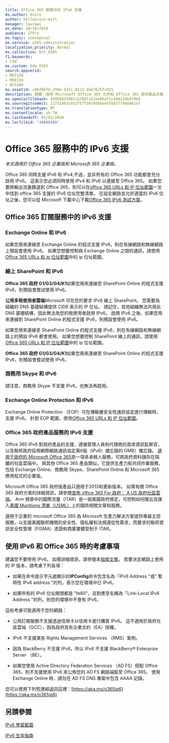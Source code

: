 ```yaml
---
title: Office 365 服務中的 IPv6 支援
ms.author: kvice
author: kelleyvice-msft
manager: laurawi
ms.date: 10/10/2018
audience: ITPro
ms.topic: conceptual
ms.service: o365-administration
localization_priority: Normal
ms.collection: Ent_O365
f1.keywords:
- CSH
ms.custom: Adm_O365
search.appverid:
- MET150
- MOE150
- BCS160
ms.assetid: c08786fb-298e-437c-8222-dab7625fc815
description: 摘要：說明 Microsoft Office 365 元件和 Office 365 政府產品方案中的 IPv6 支援。
ms.openlocfilehash: 939b5653981cb78dfa316e0baf1c498a3db97904
ms.sourcegitcommit: 11751463c952f57f397b886eebfbd37790d461af
ms.translationtype: MT
ms.contentlocale: zh-TW
ms.lasthandoff: 05/03/2020
ms.locfileid: "44009308"
---
```

# <a name="ipv6-support-in-office-365-services"></a>Office 365 服務中的 IPv6 支援

*本文適用於 Office 365 企業版和 Microsoft 365 企業版。*

Office 365 同時支援 IPv6 和 IPv4;不過，並非所有的 Office 365 功能都會充分啟用 IPv6。 這表示您必須同時使用 IPv4 和 IPv6 以連接至 Office 365。 如果您要將輸出流量篩選到 Office 365，則可以在[office 365 URLs 和 IP 位址範圍](urls-and-ip-address-ranges.md)一文中找到 office 365 支援的 IPv6 位址完整清單。 在設定網路並允許適當的 IPv6 位址之後，您可以從 Microsoft 下載中心下載[Office 365 IPv6 測試方案](https://go.microsoft.com/fwlink/?LinkId=293447)。
  
## <a name="ipv6-support-in-office-365-subscription-service"></a>Office 365 訂閱服務中的 IPv6 支援

### <a name="exchange-online-and-ipv6"></a>Exchange Online 和 IPv6

如果您用來連線至 Exchange Online 的程式支援 IPv6，則在有線網路和無線網路上預設會使用 IPv6。 如果您想要控制與 Exchange Online 之間的通訊，請使用[Office 365 URLs 和 ip 位址範圍](urls-and-ip-address-ranges.md)中的 ip 位址範圍。
  
### <a name="sharepoint-online-and-ipv6"></a>線上 SharePoint 和 IPv6

 **Office 365 政府 G1/G3/G4/K1**如果您用來連線至 SharePoint Online 的程式支援 IPv6，則預設會嘗試使用 IPv6。
  
 **公用多租使用者雲端**Microsoft 可在您的要求 IPv6 線上 SharePoint。 您需要為組織的 DNS 基礎結構提供 CIDR 表示的 IP 位址。 請記住，其他組織無法共用此 DNS 基礎結構，因此無法為您的租使用者啟用 IPv6。 啟用 IPv6 之後，如果您用來連線到 SharePoint Online 的程式支援 IPv6，則預設會使用 IPv6。
  
如果您用來連線至 SharePoint Online 的程式支援 IPv6，則在有線網路和無線網路上的預設 IPv6 都會使用。 如果您想要控制 SharePoint 線上的通訊，請使用[Office 365 URLs 和 IP 位址範圍](urls-and-ip-address-ranges.md)中的 ip 位址範圍。
  
 **Office 365 政府 G1/G3/G4/K1**如果您用來連線至 SharePoint Online 的程式支援 IPv6，則預設會嘗試使用 IPv6。
  
### <a name="skype-for-business-and-ipv6"></a>商務用 Skype 和 IPv6

請注意，商務用 Skype 不支援 IPv6，也無法再啟用。
  
### <a name="exchange-online-protection-and-ipv6"></a>Exchange Online Protection 和 IPv6

Exchange Online Protection （EOP）可在傳輸層安全性通訊協定進行傳輸時，支援 IPv6。 針對 EOP 範圍，使用[Office 365 URLs 和 IP 位址範圍](urls-and-ip-address-ranges.md)。
  
### <a name="ipv6-support-for-office-365-government-offerings"></a>Office 365 政府產品服務的 IPv6 支援

Office 365 IPv6 對政府產品的支援，遵循管理人員和代理商的首席資訊監察官，以及聯邦政府採用網際網路通訊協定第6版（IPv6）備忘錄的 OMB）備忘錄。 [適用于政府的 Microsoft Office 365](https://go.microsoft.com/fwlink/p/?LinkId=325414)是一項多承租人服務，可將政府資料儲存在隔離的社區雲端中。 與其他 Office 365 產品類似，它提供生產力和共同作業服務，包括 Exchange Online、商務用 Skype、SharePoint Online 和 Microsoft 365 應用程式的企業版。 

Microsoft Office 365 政府版產品只適用于2013和更新版本。 如需有關 Office 365 政府方案的詳細資訊，請參閱[宣佈 office 365 For 政府： A US 政府社區雲端](https://go.microsoft.com/fwlink/p/?LinkId=325414)。 Arm 規章中的國際流量（ITAR）是一組美國政府規定，可控制如何匯出及匯入[美國 Munitions 清單（USML）](https://go.microsoft.com/fwlink/p/?LinkId=325415)上的國防相關文章和服務。 

適用于企業的 microsoft Office 365 為 Microsoft 生產力解決方案提供專屬主控服務，以支援美國聯邦機關的安全性、隱私權和法規遵從性需求，而要求的聯邦資訊安全性管理（FISMA）憑證和商業實體受制于 ITAR。
  
## <a name="things-to-consider-when-using-ipv6-and-office-365"></a>使用 IPv6 和 Office 365 時的考慮事項

建議您不要停用 IPv6。 如需詳細資訊，請參閱本[指南文章](https://support.microsoft.com/help/929852/guidance-for-configuring-ipv6-in-windows-for-advanced-users)。 若要決定網路上使用的 IP 版本，請考慮下列各項：
  
- 如果在命令提示字元處顯示的**IPConfig**命令包含名為「IPv6 Address "或" 暫時性 IPv6 address "的列，表示您在環境中已 IPv6。

- 如果所有的 IPv6 位址開頭都是 "fe80"，且對應至名稱為「Link-Local IPv6 Address "的列，則您的環境中不會有 IPv6。

這些考慮可能適用于您的網路：
  
- 公用訂閱服務不支援透過信用卡以信用卡進行購買 IPv6。 這不適用於政府社區雲端（GCC），因為政府具有企業合約（EA）授權。

- IPv6 不支援某些 Rights Management Services （RMS）案例。

- 因為 BlackBerry 不支援 IPv6，所以 IPv6 不支援 BlackBerry® Enterprise Server （BE）。

- 如果您使用 Active Directory Federation Services （AD FS）搭配 Office 365，則不支援使用 IPv6 來公佈您的 AD FS 網路端點至 Office 365。 使用 Exchange Online 時，請勿在 AD FS DNS 專案中包含 AAAA 記錄。 

您可以使用下列短連結返回這裡：[https://aka.ms/o365ip6](https://aka.ms/o365ip6)
  
## <a name="see-also"></a>另請參閱

[IPv6 學習藍圖](https://docs.microsoft.com/previous-versions/windows/it-pro/windows-server-2008-R2-and-2008/gg250710(v%3dws.10))
  
[IPv6 生存指南](https://social.technet.microsoft.com/wiki/contents/articles/1728.ipv6-survival-guide.aspx)
